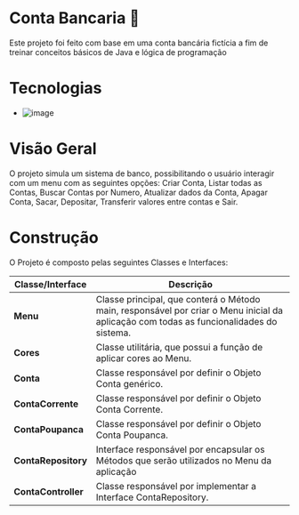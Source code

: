 # Conta Bancaria 🏦

Este projeto foi feito com base em uma conta bancária fictícia a fim de treinar conceitos básicos de Java e lógica de programação

# Tecnologias
 
 - ![image](https://img.shields.io/badge/-Java-orange)
 
# Visão Geral
 
O projeto simula um sistema de banco, possibilitando o usuário interagir com um menu com as seguintes opções: Criar Conta, Listar todas as Contas, Buscar Contas por Numero, Atualizar dados da Conta, Apagar Conta, Sacar, Depositar, Transferir valores entre contas e Sair.

# Construção

O Projeto é composto pelas seguintes Classes e Interfaces:

| Classe/Interface    | Descrição                                                    |
| ------------------- | ------------------------------------------------------------ |
| **Menu**            | Classe principal, que conterá o Método main, responsável por criar o Menu inicial da aplicação com todas as funcionalidades do sistema. |
| **Cores**           | Classe utilitária, que possui a função de aplicar cores ao Menu. |
| **Conta**           | Classe responsável por definir o Objeto Conta genérico.      |
| **ContaCorrente**   | Classe responsável por definir o Objeto Conta Corrente.      |
| **ContaPoupanca**   | Classe responsável por definir o Objeto Conta Poupanca.      |
| **ContaRepository** | Interface responsável por encapsular os Métodos que serão utilizados no Menu da aplicação |
| **ContaController** | Classe responsável por implementar a Interface ContaRepository. |


